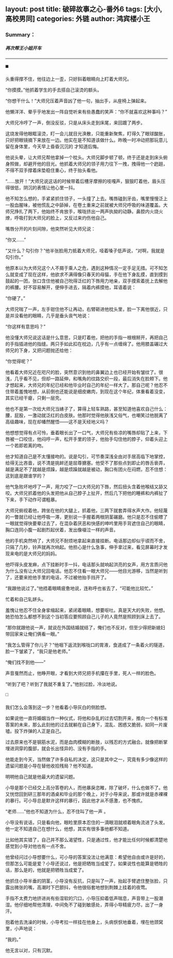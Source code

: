 layout: post
title: 破碎故事之心-番外6
tags: [大小,高校男同]
categories: 外链
author: 鸿宾楼小王
---

### Summary：
##### 再次帮王小姐开车
-----------

◼️

头重得撑不住，他往边上一歪，只好斜着眼睛向上盯着大师兄。

“你摸摸。”他抓着学生的手去搭自己滚烫的额头。

“你想干什么！”大师兄压着声音凶了他一句，抽出手，从座椅上弹起来。

他懒洋洋、晕乎乎地发出一阵自觉听来有些愚蠢的笑声：“你不就喜欢这种事吗？”

大师兄冷哼了一声，倒没反驳，只是从床头走到床尾，来回踱了两步。

这烧发得他眼眶滚烫，盯一会儿就目光涣散，只能重新聚焦，盯得久了眼球酸胀，只好把眼镜摘下来放在一边。他实在是不知道该做什么。昨晚一时冲动把那玩意儿留在身体里，今天早上昏昏沉沉的
才知道后悔。

他说头晕，让大师兄帮他拿掉一个枕头。大师兄脚步顿了顿，终于还是走到床头俯身照做，却避开他的目光。他抓着大师兄的领子用力往下一拽，拽得他一个趔趄，不得不双手撑着床垫稳住重心，终于抬头看他。

“……放开！”大师兄说这话的时候带着后槽牙摩擦的吱嘎声，狠狠盯着他，眉头压得很低，阴沉的表情让他心里一抖。

他不知怎么想的，手紧紧抓住领子，一头撞了上去。嘴唇磕到牙齿，嘴里慢慢泛上一股血腥味，被他慌乱之中舔掉，在卷土重来之前就被大师兄呼吸的味道覆盖。大师兄挣扎了两下，他始终不肯放手，喉咙挤出一两声执拗的动静。鼻腔内火烧火燎，呼吸打到大师兄的脸上，又反过来灼伤他自己。

嘴唇分开的片刻间隙，他突然听见大师兄说：

“你又……”

“又什么？勾引你？”他半张脸用力抵着大师兄，哑着嗓子低声说，“对啊，我就是勾引你。”

他原本以为大师兄这个人不屑于乘人之危，遇到这种情况一定手足无措。可不知怎么就变成了现在这样，他欲求不满得像只春天的母猫，手在他下身乱摸，直到摸到鼓起的一团，张口含住他被自己吮得泛红的下唇用力地亲，双手摸索着抚上去解他的裤腰。好不容易解开，便伸手进去，隔着内裤摸他，耳语着说：

“你硬了。”

大师兄喘了一声，左手钳住他不让再动，右臂砸进他枕头里，脸一下离他很近，只是并没看他的眼睛，几乎是垂头丧气地说：

“你这样有意思吗？”

他没懂大师兄说这话是什么意思，只是盯着他，把他的手指一根根掰开，再把自己的手指插进他的指缝。两只手如此扣在枕边，几乎有一点缠绵了。他用膝盖碾过大师兄的下身，又把问题抛还给他：

“你觉得呢？”

他看着大师兄近在咫尺的脸，突然意识到他的鼻翼边上也已经开始有皱纹了。很浅，几乎看不见，但却一路延伸，和嘴角的纹路交织一段，最后消失在脸颊下。他才想起来，大师兄的年纪已经和他毕业时自己的年纪一样大了。那自己呢？他忍不住带着羞愧地想，从前倒也还能说是细皮嫩肉，到现在这个年纪，体重看着没变，其实已经干瘪，只剩一层壳。

他也不是第一次给大师兄当婊子了，算得上轻车熟路，甚至知道他喜欢自己什么：腰，屁股，一激动就泛红的白皮肤。他那时觉得他肤浅又俗气，也嘲笑过他脱离了高级趣味，现在却幡然醒悟——这不是天经地义吗？

他想想觉得有点可怜，垂着眼长出了一口气，大师兄有些凉的嘴唇却贴了上来，下唇被一口咬住，他闷哼一声，松开手里的领子，他抬手勾住他的脖子，仰着头迎上一个若即若离的吻。

他才知道自己是不太懂接吻的。说是勾引，可节奏深浅全由对手居高临下地掌控，给得无比吝啬，说不清是挑衅还是屈尊搪塞。他受不了那些点到即止的唇舌亵弄，越是满足不了就越是烦躁，越是烦躁就越是被动，胸口有团火在闷燃，忍不住想：这到底是跟谁学的？

他气急败坏地哼了一声，用力咬了一口大师兄的下唇，然后扭头含着他喉结又舔又咬。大师兄抓着他的头发把他从自己脖子上扯开，然后几下把他的睡裤和内裤扯了下来，手下动作可谓粗暴。

大师兄俯视着他，跨坐在他的大腿上，抓着他，三两下就套弄得水声大作。他轻蔑的一瞥就已经让他呼吸一滞，更别说一手握着两根阴茎碾磨。他只是忍不住偷瞟了一眼就觉得快要晕过去了，在混杂着厌恶和快感的呻吟里用手背遮住自己的眼睛，胸口连同小腹一起剧烈起伏着，发出像啜泣一样的声音。

他的手机突然响了，大师兄不耐烦地拿起来直接挂断。电话那边却似乎锲而不舍，只隔了几秒，铃声就再次响起。他担心是什么急事，伸手拿过来，看见屏幕时才发现来电的是大师兄的妈妈。

他吓得头皮发麻，点下挂断时手一抖，电话那头就响起洪亮的女声，用方言质问他为什么没有让大师兄回电话。他忍不住看一眼大师兄——他目光游移，当然是听到了，还要来抢他手里的电话，不过被他抬手挡开了。

“我跟他说过了。”他捂着眼睛疲惫地说，连称呼也省去了，“可能他比较忙。”

忙着和自己轧姘头。

羞愧让他忍不住全身挛缩起来，紧闭着眼睛，想要呕吐。真是天大的失败，他想。她恐怕怎么都想不到这个当初答应要照顾自己儿子的人竟然是照顾到床上去了。

“那你就跟他说一声，就说在外国结婚就结了，俺们也不反对，但至少得把新媳妇带回家来让俺们俩看一眼。”

“我怎么管得了你儿子？”他咽下返流到喉咙口的胃液，食道成了一条着火的隧道，脸一下皱紧了，“我只是他老师。”

“俺们找不到他——”

声音戛然而止，他睁开眼，才看到大师兄把手机攥在手里，死人一样的脸色。

“听到了吧？听到了我就不重复了。”他别过脸，冷淡地说。

◻️

我们怎么会落到这一步？他看着小导灰白的侧脸想。

如果说他一直将婚姻当作一种仪式，将他和杂乱的过去切割开来，推向一个有标准答案的未来，那么此刻他的过去就躺在自己身下，混乱、困惑又脆弱，如同一片废墟。投下炸弹的人正是自己。

过去原来也不是钢筋水泥，而是血肉模糊的断肢，以残忍的方式融合。就像把断掌埋进洞穿的腹部，就会长出怪异的、没有手指的手。

他能走到今天，当然做了许多自私的决定，这只是其中之一，究竟有多少像这样的遗留问题是小导在替他收拾残局？他不知道。

明明他自己就是他最大的遗留问题。

小导是那个已经交上高分答卷的人，而他暴戾恣睢，除了破坏，什么也做不了。他又恍惚回到研三那年的酒桌和毕业的那个晚上，对于小导来说，那或许就是赤裸裸的暴行。可小导总是默许这样的暴行，因此他才从不感激，也不愧疚。

“老师……”他也不知道为什么，忍不住叫了他一声 。

小导没有说话，只是看向他，眼睑里原本忍住的一滴眼泪就顺着眼角流进了头发。他一定不知道自己在想什么，他想，其实有很多事他都不知道。

比如他其实错了，自己并不那么渴望性，只是通过性，他才能比任何时候都清楚地感觉到小导对他也有一点不舍。

他曾经问过小导想要什么，可小导的答案没法让他满意：希望他自由或许是好的，但那怎么可能是爱？小导还说过，他是把牺牲当成爱了。如果说性也能算是牺牲的话，那么是的，他就是把牺牲当成爱了。

他抓住小导半垂的阴茎，小导没有反抗，只是叫了一声，抬起手臂遮住整张脸，只露出微张的嘴，高潮时下巴颤抖，令他很俗套地想到荆棘上挂着的夜莺。

手指不太费力地挤进尚有些湿软的穴口，小导压抑着低声喘息，声音带上一股潮湿。他仔细地帮他清理，中间免不了碰到敏感处，弄得小导精疲力尽，出了一身汗。

抱着他去洗澡的时候，小导考拉一样挂在他身上，头病恹恹地垂着，埋在他颈窝里，小声地说：

“我的。”

他无言以对，只有沉默。

